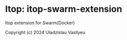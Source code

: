 # Itop: itop-swarm-extension
Itop extension for Swarm(Docker)

Copyright (c) 2024 Uladzislau Vasilyeu
